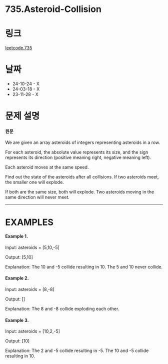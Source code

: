# 735.Asteroid-Collision

# 링크

[leetcode.735](https://leetcode.com/problems/asteroid-collision/?envType=study-plan-v2&envId=leetcode-75)

# 날짜

- 24-10-24 - X
- 24-03-18 - X
- 23-11-28 - X

# 문제 설명

#### 원문

We are given an array asteroids of integers representing asteroids in a row.

For each asteroid, the absolute value represents its size, and the sign represents its direction
(positive meaning right, negative meaning left).

Each asteroid moves at the same speed.

Find out the state of the asteroids after all collisions. If two asteroids meet, the smaller one will explode.

If both are the same size, both will explode. Two asteroids moving in the same direction will never meet.

---

# EXAMPLES

#### Example 1.

Input: asteroids = [5,10,-5]

Output: [5,10]

Explanation: The 10 and -5 collide resulting in 10. The 5 and 10 never collide.

#### Example 2.

Input: asteroids = [8,-8]

Output: []

Explanation: The 8 and -8 collide exploding each other.

#### Example 3.

Input: asteroids = [10,2,-5]

Output: [10]

Explanation: The 2 and -5 collide resulting in -5. The 10 and -5 collide resulting in 10.
